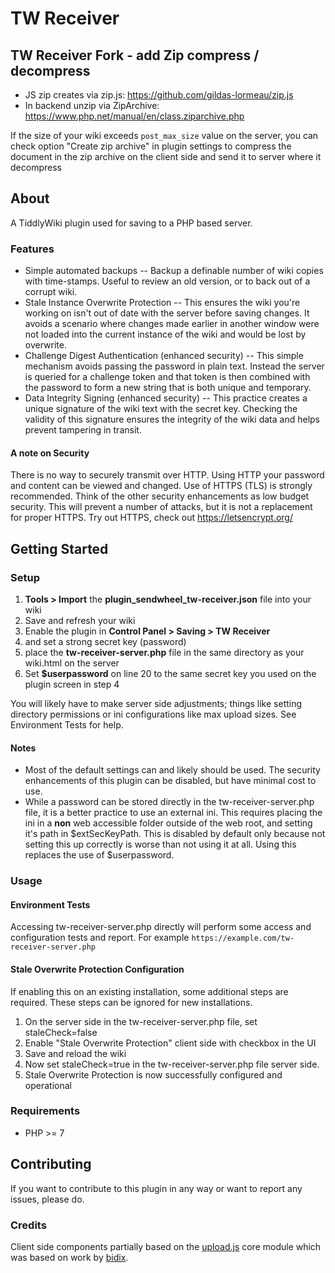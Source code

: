 
# TW Receiver

## TW Receiver Fork - add Zip compress / decompress
- JS zip creates via zip.js: https://github.com/gildas-lormeau/zip.js
- In backend unzip via ZipArchive: https://www.php.net/manual/en/class.ziparchive.php

If the size of your wiki exceeds `post_max_size` value on the server, you can check option "Create zip archive" in plugin settings to compress the document in the zip archive on the client side and send it to server where it decompress

## About
A TiddlyWiki plugin used for saving to a PHP based server.

### Features
 - Simple automated backups
 -- Backup a definable number of wiki copies with time-stamps. Useful to review an old version, or to back out of a corrupt wiki.
 - Stale Instance Overwrite Protection
 -- This ensures the wiki you're working on isn't out of date with the server before saving changes. It avoids a scenario where changes made earlier in another window were not loaded into the current instance of the wiki and would be lost by overwrite.
 - Challenge Digest Authentication (enhanced security)
 -- This simple mechanism avoids passing the password in plain text. Instead the server is queried for a challenge token and that token is then combined with the password to form a new string that is both unique and temporary.
 - Data Integrity Signing (enhanced security)
 -- This practice creates a unique signature of the wiki text with the secret key. Checking the validity of this signature ensures the integrity of the wiki data and helps prevent tampering in transit.

#### A note on Security
There is no way to securely transmit over HTTP. Using HTTP your password and content can be viewed and changed. Use of HTTPS (TLS) is strongly recommended.
Think of the other security enhancements as low budget security. This will prevent a number of attacks, but it is not a replacement for proper HTTPS.
Try out HTTPS, check out https://letsencrypt.org/

## Getting Started

### Setup
 1. **Tools > Import** the **plugin_sendwheel_tw-receiver.json** file into your wiki
 2. Save and refresh your wiki
 3. Enable the plugin in **Control Panel > Saving > TW Receiver** 
 4. and set a strong secret key (password)
 5. place the **tw-receiver-server.php** file in the same directory as your wiki.html on the server
 6. Set **$userpassword** on line 20 to the same secret key you used on the plugin screen in step 4

You will likely have to make server side adjustments; things like setting directory permissions or ini configurations like max upload sizes. See Environment Tests for help.

#### Notes
 - Most of the default settings can and likely should be used. The security enhancements of this plugin can be disabled, but have minimal cost to use.
 - While a password can be stored directly in the tw-receiver-server.php file, it is a better practice to use an external ini. This requires placing the ini in a **non** web accessible folder outside of the web root, and setting it's path in $extSecKeyPath. This is disabled by default only because not setting this up correctly is worse than not using it at all. Using this replaces the use of $userpassword.

### Usage
#### Environment Tests
Accessing tw-receiver-server.php directly will perform some access and configuration tests and report. 
For example `https://example.com/tw-receiver-server.php`

#### Stale Overwrite Protection Configuration
If enabling this on an existing installation, some additional steps are required. These steps can be ignored for new installations.
1. On the server side in the tw-receiver-server.php file, set staleCheck=false
2. Enable "Stale Overwrite Protection" client side with checkbox in the UI
3. Save and reload the wiki
4. Now set staleCheck=true in the tw-receiver-server.php file server side.
5. Stale Overwrite Protection is now successfully configured and operational


### Requirements
 - PHP >= 7

## Contributing
If you want to contribute to this plugin in any way or want to report any issues, please do.

### Credits
Client side components partially based on the [upload.js](https://github.com/Jermolene/TiddlyWiki5/blob/master/core/modules/savers/upload.js) core module which was based on work by [bidix](https://github.com/tobibeer/bidix). 
